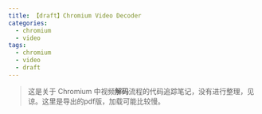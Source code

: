 ```yaml
---
title: 【draft】Chromium Video Decoder
categories:
  - chromium
  - video
tags:
  - chromium
  - video
  - draft
---
```


> 这是关于 Chromium 中视频**解码**流程的代码追踪笔记，没有进行整理，见谅。这里是导出的pdf版，加载可能比较慢。

<object data="/data/Video Decoder.pdf" width="1000" height="1000" type='application/pdf'/>

